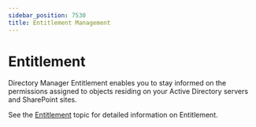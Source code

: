 ```yaml
---
sidebar_position: 7530
title: Entitlement Management
---
```


# Entitlement

Directory Manager Entitlement enables you to stay informed on the permissions assigned to objects residing on your Active Directory servers and SharePoint sites.

See the [Entitlement](../../AdminCenter/Entitlement/Overview "Entitlement") topic for detailed information on Entitlement.